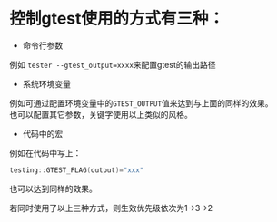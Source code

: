 # 控制gtest使用的方式有三种：  
- 命令行参数

例如 `tester --gtest_output=xxxx`来配置gtest的输出路径  

- 系统环境变量

例如可通过配置环境变量中的`GTEST_OUTPUT`值来达到与上面的同样的效果。  
也可以配置其它参数，关键字使用以上类似的风格。

- 代码中的宏

例如在代码中写上：  

```c++
testing::GTEST_FLAG(output)="xxx"
```

也可以达到同样的效果。  

若同时使用了以上三种方式，则生效优先级依次为1->3->2